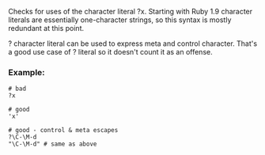 Checks for uses of the character literal ?x.
Starting with Ruby 1.9 character literals are
essentially one-character strings, so this syntax
is mostly redundant at this point.

? character literal can be used to express meta and control character.
That's a good use case of ? literal so it doesn't count it as an offense.

### Example:
    # bad
    ?x

    # good
    'x'

    # good - control & meta escapes
    ?\C-\M-d
    "\C-\M-d" # same as above